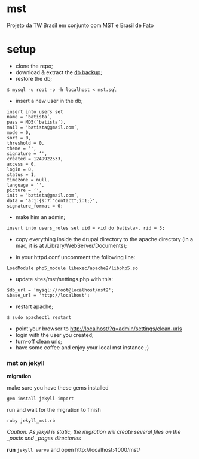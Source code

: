 mst
===

Projeto da TW Brasil em conjunto com MST e Brasil de Fato

# setup

- clone the repo;
- download & extract the [db backup](https://www.dropbox.com/s/rxvsfcf46xp11iu/mst.sql.gz);
- restore the db;

```
$ mysql -u root -p -h localhost < mst.sql
```

- insert a new user in the db;

```
insert into users set
name = ‘batista’,
pass = MD5(‘batista’),
mail = ‘batista@gmail.com’,
mode = 0,
sort = 0,
threshold = 0,
theme = ‘',
signature = ‘',
created = 1249922533,
access = 0,
login = 0,
status = 1,
timezone = null,
language = ‘',
picture = ‘',
init = ‘batista@gmail.com’,
data = ‘a:1:{s:7:"contact";i:1;}',
signature_format = 0;
```

- make him an admin;

```
insert into users_roles set uid = <id do batista>, rid = 3;
```

- copy everything inside the drupal directory to the apache directory (in a mac, it is at /Library/WebServer/Documents);

- in your httpd.conf uncomment the following line:

```
LoadModule php5_module libexec/apache2/libphp5.so
```

- update sites/mst/settings.php with this:

```
$db_url = ‘mysql://root@localhost/mst2';
$base_url = 'http://localhost';
```

- restart apache;

```
$ sudo apachectl restart
```

- point your browser to [http://localhost/?q=admin/settings/clean-urls](http://localhost/?q=admin/settings/clean-urls)
- login with the user you created;
- turn-off clean urls;
- have some coffee and enjoy your local mst instance ;)

### mst on jekyll

**migration**

make sure you have these gems installed

```gem install jekyll-import```


run and wait for the migration to finish

```ruby jekyll_mst.rb ```


*Caution: As jekyll is static, the migration will create several files on the _posts and _pages directories*

**run**
```jekyll serve``` and open http://localhost:4000/mst/